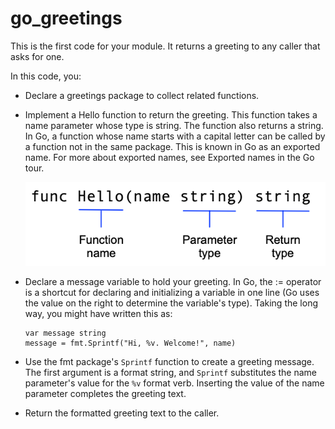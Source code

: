 # go_greetings

This is the first code for your module. It returns a greeting to any caller that asks for one.
  
In this code, you:

- Declare a greetings package to collect related functions.
- Implement a Hello function to return the greeting.
    This function takes a name parameter whose type is string. The function also returns a string. In Go, a function whose name starts with a capital letter can be called by a function not in the same package. This is known in Go as an exported name. For more about exported names, see Exported names in the Go tour.

    ![Function syntax](function-syntax.png)
- Declare a message variable to hold your greeting.
    In Go, the := operator is a shortcut for declaring and initializing a variable in one line (Go uses the value on the right to determine the variable's type). Taking the long way, you might have written this as:
    ```
    var message string
    message = fmt.Sprintf("Hi, %v. Welcome!", name)
    ```
- Use the fmt package's `Sprintf` function to create a greeting message. The first argument is a format string, and `Sprintf` substitutes the name parameter's value for the `%v` format verb. Inserting the value of the name parameter completes the greeting text.
- Return the formatted greeting text to the caller.